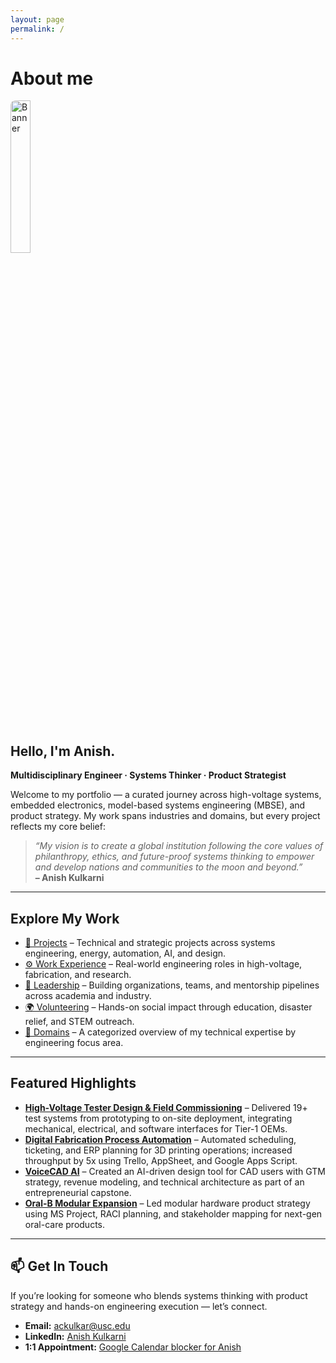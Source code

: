 ```yaml
---
layout: page
permalink: /
---
```

<h1>About me</h1>
<img src="https://anikulkarn.github.io/portfolio/assets/img/anish_dp.jpg" alt="Banner" style="width: 25%; border-radius: 8px; margin-bottom: 1.5rem;" />
<h2>Hello, I'm Anish.</h2>
<p><strong>Multidisciplinary Engineer · Systems Thinker · Product Strategist</strong></p>

<p>
Welcome to my portfolio — a curated journey across high-voltage systems, embedded electronics, model-based systems engineering (MBSE), and product strategy. My work spans industries and domains, but every project reflects my core belief:
</p>

<blockquote>
  <em>“My vision is to create a global institution following the core values of philanthropy, ethics, and future-proof systems thinking to empower and develop nations and communities to the moon and beyond.”</em><br/>
  <strong>– Anish Kulkarni</strong>
</blockquote>

---

<h2>Explore My Work</h2>

<ul>
  <li><a href="/projects/">📁 Projects</a> – Technical and strategic projects across systems engineering, energy, automation, AI, and design.</li>
  <li><a href="/experience/">⚙️ Work Experience</a> – Real-world engineering roles in high-voltage, fabrication, and research.</li>
  <li><a href="/leadership/">👥 Leadership</a> – Building organizations, teams, and mentorship pipelines across academia and industry.</li>
  <li><a href="/volunteering/">🌍 Volunteering</a> – Hands-on social impact through education, disaster relief, and STEM outreach.</li>
  <li><a href="/domains/">📡 Domains</a> – A categorized overview of my technical expertise by engineering focus area.</li>
</ul>

---

<h2>Featured Highlights</h2>

<ul>
  <li><strong><a href="../experience/#crest-test-systems-pvt-ltd-aug-2021--jul-2023">High-Voltage Tester Design & Field Commissioning</a></strong> – Delivered 19+ test systems from prototyping to on-site deployment, integrating mechanical, electrical, and software interfaces for Tier-1 OEMs.</li>

  <li><strong><a href="../experience/#university-of-southern-california--baum-family-maker-space">Digital Fabrication Process Automation</a></strong> – Automated scheduling, ticketing, and ERP planning for 3D printing operations; increased throughput by 5x using Trello, AppSheet, and Google Apps Script.</li>

  <li><strong><a href="../projects/#voicecad-ai--ai-driven-cad-system-sep-2024--dec-2024">VoiceCAD AI</a></strong> – Created an AI-driven design tool for CAD users with GTM strategy, revenue modeling, and technical architecture as part of an entrepreneurial capstone.</li>

  <li><strong><a href="../projects/#expanding-oral-bs-modular-product-line-sep-2023--dec-2023">Oral-B Modular Expansion</a></strong> – Led modular hardware product strategy using MS Project, RACI planning, and stakeholder mapping for next-gen oral-care products.</li>

</ul>


---

<h2>📫 Get In Touch</h2>

<p>If you’re looking for someone who blends systems thinking with product strategy and hands-on engineering execution — let’s connect.</p>

<ul>
  <li><strong>Email:</strong> <a href="mailto:ackulkar@usc.edu">ackulkar@usc.edu</a></li>
  <li><strong>LinkedIn:</strong> <a href="https://www.linkedin.com/in/anikulkarn/" target="_blank">Anish Kulkarni</a></li>
  <li><strong>1:1 Appointment:</strong> <a href="https://calendar.app.google/iDX8jh92Hv3chcAx7" target="_blank">Google Calendar blocker for Anish</a></li>
</ul>
